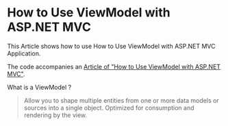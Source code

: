  
 How to Use ViewModel with ASP.NET MVC
 =====================================
 
  
  This Article shows how to use How to Use ViewModel with ASP.NET MVC Application.
  
  The code accompanies an [Article of "How to Use ViewModel with ASP.NET MVC"](http://sampathloku.blogspot.com/2012/10/how-to-use-viewmodel-with-aspnet-mvc.html).
  
  What is a ViewModel ?
  
  > Allow you to shape multiple entities from one or more data models or sources into a single object.
  > Optimized for consumption and rendering by the view.
